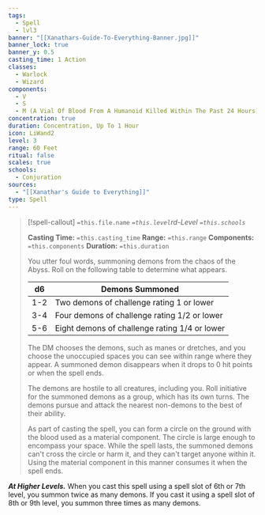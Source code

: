 ```yaml
---
tags:
  - Spell
  - lvl3
banner: "[[Xanathars-Guide-To-Everything-Banner.jpg]]"
banner_lock: true
banner_y: 0.5
casting_time: 1 Action
classes:
  - Warlock
  - Wizard
components:
  - V
  - S
  - M (A Vial Of Blood From A Humanoid Killed Within The Past 24 Hours)
concentration: true
duration: Concentration, Up To 1 Hour
icon: LiWand2
level: 3
range: 60 Feet
ritual: false
scales: true
schools:
  - Conjuration
sources:
  - "[[Xanathar's Guide to Everything]]"
type: Spell
---
```

>[!spell-callout] `=this.file.name`
>*`=this.level`rd-Level `=this.schools`*
>
>**Casting Time:** `=this.casting_time`
>**Range:** `=this.range`
>**Components:** `=this.components`
>**Duration:** `=this.duration`
>
>You utter foul words, summoning demons from the chaos of the Abyss. Roll on the following table to determine what appears.
>
>
>
>| d6 | Demons Summoned |
>| --- | --- |
>| 1-2 | Two demons of challenge rating 1 or lower |
>| 3-4 | Four demons of challenge rating 1/2 or lower |
>| 5-6 | Eight demons of challenge rating 1/4 or lower |
>
>The DM chooses the demons, such as manes or dretches, and you choose the unoccupied spaces you can see within range where they appear. A summoned demon disappears when it drops to 0 hit points or when the spell ends.
>
>The demons are hostile to all creatures, including you. Roll initiative for the summoned demons as a group, which has its own turns. The demons pursue and attack the nearest non-demons to the best of their ability.
>
>As part of casting the spell, you can form a circle on the ground with the blood used as a material component. The circle is large enough to encompass your space. While the spell lasts, the summoned demons can't cross the circle or harm it, and they can't target anyone within it. Using the material component in this manner consumes it when the spell ends.
>
>
***At Higher Levels.*** When you cast this spell using a spell slot of 6th or 7th level, you summon twice as many demons. If you cast it using a spell slot of 8th or 9th level, you summon three times as many demons.